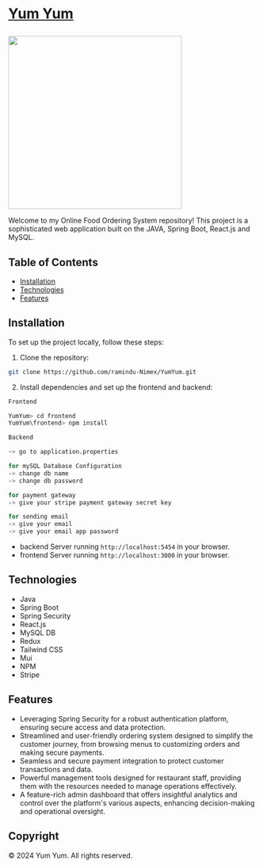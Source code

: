 <h1>
  <a href="#"><p>Yum Yum</p></a>
</h1>

<p><a href="#"><img src="https://skillicons.dev/icons?i=java,spring,react,mysql,redux,tailwind,mui,vite,vscode,github,npm" width=350></a></p>

Welcome to my Online Food Ordering System repository! This project is a sophisticated web application built on the JAVA, Spring Boot, React.js and MySQL.

## Table of Contents
- [Installation](#installation)
- [Technologies](#technologies)
- [Features](#features)

## Installation

To set up the project locally, follow these steps:

1. Clone the repository:
```bash
git clone https://github.com/ramindu-Nimex/YumYum.git
```

2. Install dependencies and set up the frontend and backend:
```bash
Frontend

YumYum> cd frontend
YumYum\frontend> npm install

Backend

-> go to application.properties

for mySQL Database Configuration
-> change db name
-> change db password

for payment gateway
-> give your stripe payment gateway secret key

for sending email
-> give your email 
-> give your email app password
```

- backend Server running `http://localhost:5454` in your browser.
- frontend Server running `http://localhost:3000` in your browser.

## Technologies

- Java
- Spring Boot
- Spring Security
- React.js
- MySQL DB
- Redux
- Tailwind CSS
- Mui
- NPM
- Stripe

## Features

- Leveraging Spring Security for a robust authentication platform, ensuring secure access and data protection.
- Streamlined and user-friendly ordering system designed to simplify the customer journey, from browsing menus to customizing orders and making secure payments.
- Seamless and secure payment integration to protect customer transactions and data.
- Powerful management tools designed for restaurant staff, providing them with the resources needed to manage operations effectively.
- A feature-rich admin dashboard that offers insightful analytics and control over the platform's various aspects, enhancing decision-making and operational oversight.

## Copyright
© 2024 Yum Yum. All rights reserved.